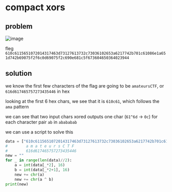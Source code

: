 # compact xors

## problem

![image](https://github.com/quasar098/ctf-writeups/assets/70716985/de0731a4-7f3a-45ef-bfd7-fec4c5642243)

fleg
`610c6115651072014317463d73127613732c73036102653a6217742b701c61086e1a651d742b69075f2f6c0d69075f2c690e681c5f673604650364023944`

## solution

we know the first few characters of the flag are going to be `amateursCTF`, or `616d617465757273435446` in hex

looking at the first 6 hex chars, we see that it is `610c61`, which follows the `ama` pattern

we can see that two input chars xored outputs one char (`61^6d` -> `0c`) for each character pair `ab` in `abababab`

we can use a script to solve this

```py
data = ["610c6115651072014317463d73127613732c73036102653a6217742b701c61086e1a651d742b69075f2f6c0d69075f2c690e681c5f673604650364023944"[_*2:_*2+2] for _ in range(62)]
#        a m a t e u r s C T F
#        616d617465757273435446
new = ""
for _ in range(len(data)//2):
    a = int(data[_*2], 16)
    b = int(data[_*2+1], 16)
    new += chr(a)
    new += chr(a ^ b)
print(new)
```
